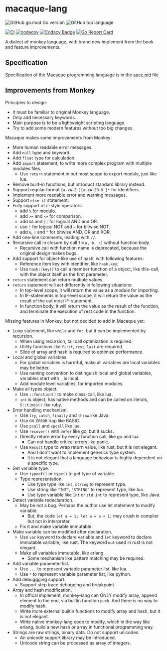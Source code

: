 macaque-lang
=============

![GitHub go.mod Go version](https://img.shields.io/github/go-mod/go-version/flily/macaque-lang)
![GitHub top language](https://img.shields.io/github/languages/top/flily/macaque-lang)

[![CI](https://github.com/flily/macaque-lang/actions/workflows/ci.yaml/badge.svg)](https://github.com/flily/macaque-lang/actions/workflows/ci.yaml)
[![codecov](https://codecov.io/gh/flily/macaque-lang/branch/main/graph/badge.svg?token=DzOEyayucW)](https://codecov.io/gh/flily/macaque-lang)
[![Codacy Badge](https://app.codacy.com/project/badge/Grade/87a4caf4cbfd403fb143db2c501dba90)](https://app.codacy.com/gh/flily/macaque-lang/dashboard?utm_source=gh&utm_medium=referral&utm_content=&utm_campaign=Badge_grade)
[![Go Report Card](https://goreportcard.com/badge/github.com/flily/macaque-lang)](https://goreportcard.com/report/github.com/flily/macaque-lang)


A dialect of monkey language, with brand new implement from the book and feature improvements.


Specification
--------------

Specification of the Macaque programming language is in the [spec.md](spec.md) file


Improvements from Monkey
-------------------------

Principles to design:
  - It must be familiar to original Monkey language.
  - Only add necessary keywords.
  - Main purpose is to be a lightweight scripting language.
  - Try to add some modern features without too big changes.

Macaque makes some improvements from Monkey:
  - More human readable error messages.
  - Add `null` type and keyword.
  - Add `float` type for calculation.
  - Add `import` statement, to write more complex program with multiple modules files.
    + Use `return` statement in out most scope to export module, just like lua.
  - Remove built-in functions, but introduct standard library instead.
  - Support regular format `[a-zA-Z_][a-zA-Z0-9_]*` for identifiers.
  - Implement more readable error and warning messages.
  - Support `else if` statement.
  - Fully support of c-style operators.
    + add `%` for modulo.
    + add `>=` and `<=` for comparison.
    + add `&&` and `||` for logical AND and OR.
    + use `!` for logical NOT and `~` for bitwise NOT.
    + add `&`, `|` and `^` for bitwise AND, OR and XOR.
  - Add one-line comments, leading with `//`.
  - Recursive call in closure by call `fn(a, b, c)` without function body.
    + Recursive call with function name is deprecated, because the original design makes bugs.
  - Add support for object-like use of hash, with following features:
    + Reference item key with identifier, like `hash.key`;
    + Use `hash::key()` to call a member function of a object, like this-call, with the object
      itself as the first parameter.
  - `return` statement can return multiple values.
  - `return` statement will act differently in following situations:
    + In top-level scope, it will return the value as a module for importing.
    + In IF-statements in top-level scope, it will return the value as the result of the out most
      IF-statement.
    + In function body, it will return the value as the result of the function, and terminate the
      execution of rest code in the function.

Missing features in Monkey, but not decided to add in Macaque yet:
  - Loop statement, like `while` and `for`, but it can be implemented by recursion.
    + When using recursion, tail call optimization is required.
    + Utility functions like `first`, `rest`, `last` are required.
    + Slice of array and hash is required to optimize performance.
  - Local and global variables.
    + For global variables is harmful, make all variables are local variables may be better.
    + Use naming convention to distinguish local and global variables, variables start with `_` is
      local.
    + Add module level variables, for imported modules.
  - Make all types object.
    + Use `::function()` to make class-call, like lua.
    + `int` is object, has native methods and can be called on literals, `5::times()` like ruby.
  - Error handling mechanism.
    + Use `try`, `catch`, `finally` and `throw` like Java.
    + Use `ON ERROR` trap like BASIC.
    + Use `pcall` and `xpcall` like lua.
    + Use `recover()` with `defer` like go, but it sucks.
    + Directly return error by every function call, like go and lua.
      * Can not handle critical errors like panic.
    + Use `Result` type to wrap return value, like rust, but it is not elegant.
      * And I don't want to implement generics type system.
      * It is not elegant that a language behaviour is highly dependent on a specific type.
  - Get variable type.
    + Use `typeof()` or `type()` to get type of variable.
    + Type representation.
      * Use type type like `int`, `string` to represent type.
      * Use string like `"INT"`, `"STRING"` to represent type, like lua.
      * Use type variable like `Int` or `std.Int` to represent type, like Java.
  - Detect variable redeclaration.
    + May be not a bug. Perhaps the author use let statement to modify variable.
      * But, the code `let a = 1; let a = a + 1;` may crush in compiler but not in interpreter.
    + Fix it and make variable immutable.
  - Make variable can be modified after declaration.
    + Use `var` keyword to declare variable and `let` keyword to declare immutable variable, like
      rust. The keyword `mut` used in rust is not elegant.
    + Make all variables immutable, like erlang.
      * Some mechanism like pattern matching may be required.
  - Add variable parameter list.
    + Use `...` to represent variable parameter list, like lua.
    + Use `*` to represent variable parameter list, like python.
  - Add debuggging support.
    + Support step trace debugging and breakpoint.
  - Array and hash modification.
    + In offical implement, monkey-lang can ONLY modify array, append element to the end, via
      builtin function `push`. And there is no way to modify hash.
    + Write more external builtin functions to modify array and hash, but it is not elegant.
    + Write native monkey-lang code to modify, which in the way like erlang, build a new hash or
      array in functional programming way.
  - Strings are raw strings, binary data. Do not support unicodes.
    + An unicode support library may be introduced.
    + Unicode string can be processed as array of integers.
